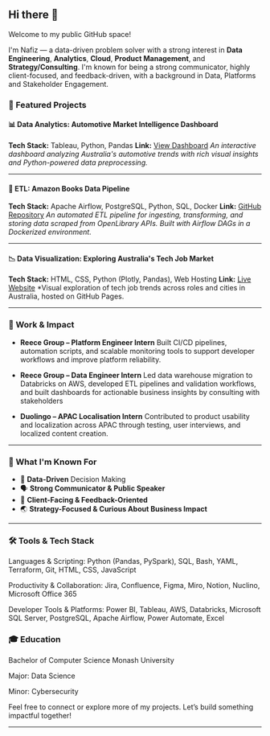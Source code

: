 

## Hi there 👋

Welcome to my public GitHub space!

I'm Nafiz — a data-driven problem solver with a strong interest in **Data Engineering**, **Analytics**, **Cloud**, **Product Management**, and **Strategy/Consulting**. I'm known for being a strong communicator, highly client-focused, and feedback-driven, with a background in Data, Platforms and Stakeholder Engagement.

### 🚀 Featured Projects

#### 📊 Data Analytics: Automotive Market Intelligence Dashboard

**Tech Stack:** Tableau, Python, Pandas
**Link:** [View Dashboard](https://public.tableau.com/app/profile/nafiz.71/viz/DataViz_1NafizIbrahima1A1/Dashboard1?publish=yes)
*An interactive dashboard analyzing Australia's automotive trends with rich visual insights and Python-powered data preprocessing.*

---

#### 🔁 ETL: Amazon Books Data Pipeline

**Tech Stack:** Apache Airflow, PostgreSQL, Python, SQL, Docker
**Link:** [GitHub Repository](https://github.com/Nafiz71/ETL-Project-OpenLibrary-Data-Pipeline)
*An automated ETL pipeline for ingesting, transforming, and storing data scraped from OpenLibrary APIs. Built with Airflow DAGs in a Dockerized environment.*

---

#### 📉 Data Visualization: Exploring Australia's Tech Job Market

**Tech Stack:** HTML, CSS, Python (Plotly, Pandas), Web Hosting
**Link:** [Live Website](https://nafiz71.github.io/DataViz/)
*Visual exploration of tech job trends across roles and cities in Australia, hosted on GitHub Pages.

---

### 🏢 Work & Impact

* **Reece Group – Platform Engineer Intern**
  Built CI/CD pipelines, automation scripts, and scalable monitoring tools to support developer workflows and improve platform reliability.

* **Reece Group – Data Engineer Intern**
  Led data warehouse migration to Databricks on AWS, developed ETL pipelines and validation workflows, and built dashboards for actionable business insights by consulting with stakeholders

* **Duolingo – APAC Localisation Intern**
  Contributed to product usability and localization across APAC through testing, user interviews, and localized content creation.

---


### 💼 What I'm Known For

* 📌 **Data-Driven** Decision Making
* 🗣 **Strong Communicator & Public Speaker**
* 🤝 **Client-Facing & Feedback-Oriented**
* 🌏 **Strategy-Focused & Curious About  Business Impact**

---

### 🛠️ Tools & Tech Stack
Languages & Scripting:
Python (Pandas, PySpark), SQL, Bash, YAML, Terraform, Git, HTML, CSS, JavaScript

Productivity & Collaboration:
Jira, Confluence, Figma, Miro, Notion, Nuclino, Microsoft Office 365

Developer Tools & Platforms:
Power BI, Tableau, AWS, Databricks, Microsoft SQL Server, PostgreSQL, Apache Airflow, Power Automate, Excel

### 🎓 Education
Bachelor of Computer Science
Monash University

Major: Data Science

Minor: Cybersecurity

Feel free to connect or explore more of my projects.
Let’s build something impactful together!

---

